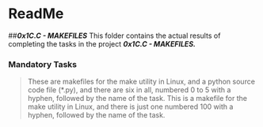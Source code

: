 # ReadMe

##___0x1C.C - MAKEFILES___
This folder contains the actual results of completing the tasks in the project ___0x1C.C - MAKEFILES.___

### Mandatory Tasks
> These are makefiles for the make utility in Linux, and a python source code file (*.py), and there are six in all, numbered 0 to 5 with a hyphen, followed by the name of the task.
> This is a makefile for the make utility in Linux, and there is just one numbered 100 with a hyphen, followed by the name of the task.
